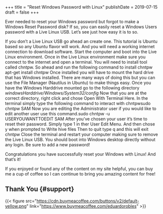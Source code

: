+++
title = "Reset Windows Password with Linux"
publishDate = 2019-07-15
draft = false
+++

Ever needed to reset your Windows password but forgot to make a Windows Reset Password disk? If so, you can easily reset a Windows Users password with a Live Linux USB. Let’s see just how easy it is to so.

If you don’t a Live Linux USB go ahead an create one. This tutorial is Ubuntu based so any Ubuntu flavor will work. And you will need a working internet connection to download software.
Start the computer and boot into the Live Linux environment.
Once in the Live Linux environment make sure you connect to the internet and open a terminal.
You will need to install tool called chntpw. So ahead and run the following command to install chntpw apt-get install chntpw
Once installed you will have to mount the hard drive that has Windows installed. There are many ways of doing this but you can use the File Manager (Nautilus in Ubuntu) to make things easy.
Once you have the Windows Harddrive mounted go to the following directory _windowsHarddrive/Windows/System32/config_
Now that you are at the correct directory, right click and chose Open With
Terminal Here.
In the terminal simply type the following command to interact with chntpwsudo chntpw SAM
Now you are editing the Administrator user if you would like to edit another user use this command.sudo chntpw -u USERYOUWANTTOEDIT SAM
After you’ve chosen your user it’s time to reset their password. Simply type 1 in ther User Edit Menu. And then chose y when prompted to Write hive
files
Then to quit type q and this will exit chntpw
Close the terminal and restart your computer making sure to remove the Live Linux USB.
You should boot into Windows desktop directly without any login. Be sure to add a new password!

Congratulations you have successfully reset your Windows with Linux! And that’s it!

If you enjoyed or found any of the content on my site helpful, you can buy me a cup of coffee so I can continue to bring you amazing content for free!


## Thank You {#support}

{{< figure src="https://cdn.buymeacoffee.com/buttons/v2/default-yellow.png" link="https://www.buymeacoffee.com/eduardorobles" >}}
